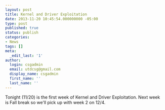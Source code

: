 ```yaml
---
layout: post
title: Kernel and Driver Exploitation
date: 2013-11-20 10:45:54.000000000 -05:00
type: post
published: true
status: publish
categories:
- News
tags: []
meta:
  _edit_last: '1'
author:
  login: csgadmin
  email: utdcsg@gmail.com
  display_name: csgadmin
  first_name: ''
  last_name: ''
---
```


Tonight (11/20) is the first week of Kernel and Driver Exploitation. Next week is Fall break so we'll pick up with week 2 on 12/4.

